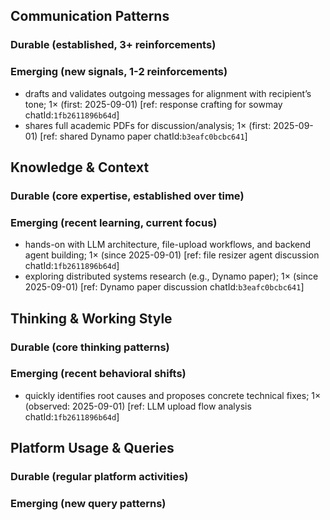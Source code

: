 ## Communication Patterns
### Durable (established, 3+ reinforcements)

### Emerging (new signals, 1-2 reinforcements)
- drafts and validates outgoing messages for alignment with recipient’s tone; 1× (first: 2025-09-01) [ref: response crafting for sowmay chatId:`1fb2611896b64d`]
- shares full academic PDFs for discussion/analysis; 1× (first: 2025-09-01) [ref: shared Dynamo paper chatId:`b3eafc0bcbc641`]

## Knowledge & Context
### Durable (core expertise, established over time)

### Emerging (recent learning, current focus)
- hands-on with LLM architecture, file-upload workflows, and backend agent building; 1× (since 2025-09-01) [ref: file resizer agent discussion chatId:`1fb2611896b64d`]
- exploring distributed systems research (e.g., Dynamo paper); 1× (since 2025-09-01) [ref: Dynamo paper discussion chatId:`b3eafc0bcbc641`]

## Thinking & Working Style
### Durable (core thinking patterns)

### Emerging (recent behavioral shifts)
- quickly identifies root causes and proposes concrete technical fixes; 1× (observed: 2025-09-01) [ref: LLM upload flow analysis chatId:`1fb2611896b64d`]

## Platform Usage & Queries
### Durable (regular platform activities)

### Emerging (new query patterns)
